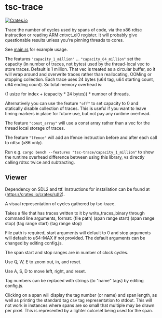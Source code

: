 # tsc-trace

[![Crates.io](https://img.shields.io/crates/v/tsc-trace.svg)](https://crates.io/crates/tsc-trace)

Trace the number of cycles used by spans of code, via the x86 rdtsc instruction or reading ARM cntvct_el0 register.
It will probably give questionable results unless you're pinning threads to cores.

See [main.rs](https://github.com/koeninger/tsc-trace/blob/main/src/main.rs) for example usage.

The features `"capacity_1_million"` ... `"capacity_64_million"` set the capacity (in number of traces, not bytes) used by the thread-local vec to store traces.
Default is 1 million.
That vec is treated as a circular buffer, so it will wrap around and overwrite traces rather than reallocating, OOMing or stopping collection.
Each trace uses 24 bytes (u64 tag, u64 starting count, u64 ending count).
So total memory overhead is:

(1 usize for index + (capacity * 24 bytes)) * number of threads. 

Alternatively you can use the feature `"off"` to set capacity to 0 and statically disable collection of traces.
This is useful if you want to leave timing markers in place for future use, but not pay any runtime overhead.

The feature `"const_array"` will use a const array rather than a vec for the thread local storage of traces.

The feature `"lfence"` will add an lfence instruction before and after each call to rdtsc (x86 only).

Run e.g. `cargo bench --features "tsc-trace/capacity_1_million"` to show the runtime overhead difference between using this library, vs directly calling rdtsc twice and subtracting.

## Viewer

Dependency on SDL2 and ttf. Instructions for installation can be found at (https://crates.io/crates/sdl2).

A visual representation of cycles gathered by tsc-trace.

Takes a file that has traces written to it by write_traces_binary through command line arguments, format:
(file path) (span range start) (span range stop) (tag range start) (tag range stop)

File path is required, start arguments will default to 0 and stop arguments will default to u64::MAX if not provided.
The default arguments can be changed by editing config.js.

The span start and stop ranges are in number of clock cycles.

Use Q, W, E to zoom out, in, and reset.

Use A, S, D to move left, right, and reset.

Tag numbers can be replaced with strings (to "name" tags) by editing config.js.

Clicking on a span will display the tag number (or name) and span length, as well as printing the standard tag csv tag representation to stdout. 
This will not work in instances where spans are so small that multiple may be drawn per pixel. This is represented by a lighter colorset being used for the span.
